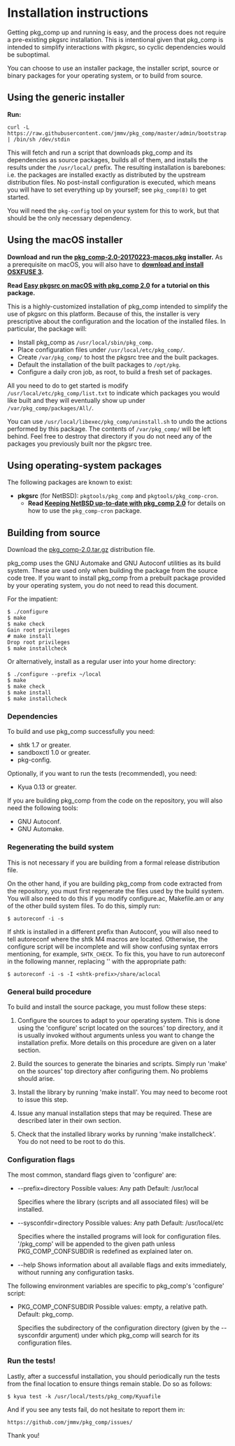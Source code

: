 # Installation instructions

Getting pkg_comp up and running is easy, and the process does not require a
pre-existing pkgsrc installation.  This is intentional given that pkg_comp
is intended to simplify interactions with pkgsrc, so cyclic dependencies would
be suboptimal.

You can choose to use an installer package, the installer script, source or
binary packages for your operating system, or to build from source.

## Using the generic installer

**Run:**

    curl -L https://raw.githubusercontent.com/jmmv/pkg_comp/master/admin/bootstrap.sh | /bin/sh /dev/stdin

This will fetch and run a script that downloads pkg_comp and its dependencies as
source packages, builds all of them, and installs the results under the
`/usr/local/` prefix.  The resulting installation is barebones: i.e. the
packages are installed exactly as distributed by the upstream distribution
files.  No post-install configuration is executed, which means you will have to
set everything up by yourself; see `pkg_comp(8)` to get started.

You will need the `pkg-config` tool on your system for this to work, but
that should be the only necessary dependency.

## Using the macOS installer

**Download and run the
[pkg_comp-2.0-20170223-macos.pkg](../../releases/download/pkg_comp-2.0/pkg_comp-2.0-20170223-macos.pkg)
installer.**  As a prerequisite on macOS, you will also have to **[download
and install OSXFUSE 3](https://osxfuse.github.io/).**

**Read
[Easy pkgsrc on macOS with pkg_comp 2.0](http://julio.meroh.net/2017/02/pkg_comp-2.0-tutorial-macos.html)
for a tutorial on this package.**

This is a highly-customized installation of pkg_comp intended to simplify the
use of pkgsrc on this platform.  Because of this, the installer is very
prescriptive about the configuration and the location of the installed files.
In particular, the package will:

*   Install pkg_comp as `/usr/local/sbin/pkg_comp`.
*   Place configuration files under `/usr/local/etc/pkg_comp/`.
*   Create `/var/pkg_comp/` to host the pkgsrc tree and the built packages.
*   Default the installation of the built packages to `/opt/pkg`.
*   Configure a daily cron job, as root, to build a fresh set of packages.

All you need to do to get started is modify
`/usr/local/etc/pkg_comp/list.txt` to indicate which packages you would
like built and they will eventually show up under
`/var/pkg_comp/packages/All/`.

You can use `/usr/local/libexec/pkg_comp/uninstall.sh` to undo the actions
performed by this package.  The contents of `/var/pkg_comp/` will be left
behind.  Feel free to destroy that directory if you do not need any of the
packages you previously built nor the pkgsrc tree.

## Using operating-system packages

The following packages are known to exist:

*   **pkgsrc** (for NetBSD): `pkgtools/pkg_comp` and `pkgtools/pkg_comp-cron`.
    *   **Read
        [Keeping NetBSD up-to-date with pkg_comp 2.0](http://julio.meroh.net/2017/02/pkg_comp-2.0-tutorial-netbsd.html)**
        for details on how to use the `pkg_comp-cron` package.

## Building from source

Download the
[pkg_comp-2.0.tar.gz](../../releases/download/pkg_comp-2.0/pkg_comp-2.0.tar.gz)
distribution file.

pkg_comp uses the GNU Automake and GNU Autoconf utilities as its build
system.  These are used only when building the package from the source
code tree.  If you want to install pkg_comp from a prebuilt package
provided by your operating system, you do not need to read this
document.

For the impatient:

    $ ./configure
    $ make
    $ make check
    Gain root privileges
    # make install
    Drop root privileges
    $ make installcheck

Or alternatively, install as a regular user into your home directory:

    $ ./configure --prefix ~/local
    $ make
    $ make check
    $ make install
    $ make installcheck

### Dependencies

To build and use pkg_comp successfully you need:

* shtk 1.7 or greater.
* sandboxctl 1.0 or greater.
* pkg-config.

Optionally, if you want to run the tests (recommended), you need:

* Kyua 0.13 or greater.

If you are building pkg_comp from the code on the repository, you will
also need the following tools:

* GNU Autoconf.
* GNU Automake.

### Regenerating the build system

This is not necessary if you are building from a formal release
distribution file.

On the other hand, if you are building pkg_comp from code extracted
from the repository, you must first regenerate the files used by the
build system.  You will also need to do this if you modify configure.ac,
Makefile.am or any of the other build system files.  To do this, simply
run:

    $ autoreconf -i -s

If shtk is installed in a different prefix than Autoconf, you will also
need to tell autoreconf where the shtk M4 macros are located.  Otherwise,
the configure script will be incomplete and will show confusing syntax
errors mentioning, for example, `SHTK_CHECK`.  To fix this, you have to
run autoreconf in the following manner, replacing '<shtk-prefix>' with
the appropriate path:

    $ autoreconf -i -s -I <shtk-prefix>/share/aclocal

### General build procedure

To build and install the source package, you must follow these steps:

1. Configure the sources to adapt to your operating system.  This is
   done using the 'configure' script located on the sources' top
   directory, and it is usually invoked without arguments unless you
   want to change the installation prefix.  More details on this
   procedure are given on a later section.

2. Build the sources to generate the binaries and scripts.  Simply run
   'make' on the sources' top directory after configuring them.  No
   problems should arise.

3. Install the library by running 'make install'.  You may need to
   become root to issue this step.

4. Issue any manual installation steps that may be required.  These are
   described later in their own section.

5. Check that the installed library works by running 'make
   installcheck'.  You do not need to be root to do this.

### Configuration flags

The most common, standard flags given to 'configure' are:

* --prefix=directory
  Possible values: Any path
  Default: /usr/local

  Specifies where the library (scripts and all associated files) will
  be installed.

* --sysconfdir=directory
  Possible values: Any path
  Default: /usr/local/etc

  Specifies where the installed programs will look for configuration
  files.  '/pkg_comp' will be appended to the given path unless
  PKG_COMP_CONFSUBDIR is redefined as explained later on.

* --help
  Shows information about all available flags and exits immediately,
  without running any configuration tasks.

The following environment variables are specific to pkg_comp's
'configure' script:

* PKG_COMP_CONFSUBDIR
  Possible values: empty, a relative path.
  Default: pkg_comp.

  Specifies the subdirectory of the configuration directory (given by
  the --sysconfdir argument) under which pkg_comp will search for its
  configuration files.

### Run the tests!

Lastly, after a successful installation, you should periodically run
the tests from the final location to ensure things remain stable.  Do
so as follows:

    $ kyua test -k /usr/local/tests/pkg_comp/Kyuafile

And if you see any tests fail, do not hesitate to report them in:

    https://github.com/jmmv/pkg_comp/issues/

Thank you!
